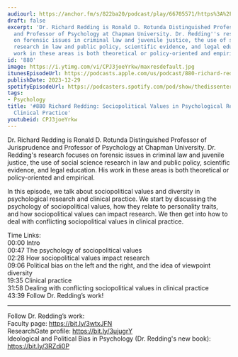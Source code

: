 ```yaml
---
audiourl: https://anchor.fm/s/822ba20/podcast/play/66705571/https%3A%2F%2Fd3ctxlq1ktw2nl.cloudfront.net%2Fstaging%2F2023-2-16%2Fc9c2a581-26e5-b6ba-969e-602877b10d87.m4a
draft: false
excerpt: 'Dr. Richard Redding is Ronald D. Rotunda Distinguished Professor of Jurisprudence
  and Professor of Psychology at Chapman University. Dr. Redding''s research focuses
  on forensic issues in criminal law and juvenile justice, the use of social science
  research in law and public policy, scientific evidence, and legal education.  His
  work in these areas is both theoretical or policy-oriented and empirical. '
id: '880'
image: https://i.ytimg.com/vi/CPJ3joeYrkw/maxresdefault.jpg
itunesEpisodeUrl: https://podcasts.apple.com/us/podcast/880-richard-redding-sociopolitical-values-in-psychological/id1451347236?i=1000640042221&uo=4
publishDate: 2023-12-29
spotifyEpisodeUrl: https://podcasters.spotify.com/pod/show/thedissenter/episodes/880-Richard-Redding-Sociopolitical-Values-in-Psychological-Research-and-Clinical-Practice-e20i6n3
tags:
- Psychology
title: '#880 Richard Redding: Sociopolitical Values in Psychological Research and
  Clinical Practice'
youtubeid: CPJ3joeYrkw
---
```

<div class="timelinks">

Dr. Richard Redding is Ronald D. Rotunda Distinguished Professor of Jurisprudence and Professor of Psychology at Chapman University. Dr. Redding's research focuses on forensic issues in criminal law and juvenile justice, the use of social science research in law and public policy, scientific evidence, and legal education.  His work in these areas is both theoretical or policy-oriented and empirical. 

In this episode, we talk about sociopolitical values and diversity in psychological research and clinical practice. We start by discussing the psychology of sociopolitical values, how they relate to personality traits, and how sociopolitical values can impact research. We then get into how to deal with conflicting sociopolitical values in clinical practice.

Time Links:  
<time>00:00</time> Intro  
<time>00:47</time> The psychology of sociopolitical values  
<time>02:28</time> How sociopolitical values impact research  
<time>09:06</time> Political bias on the left and the right, and the idea of viewpoint diversity  
<time>19:35</time> Clinical practice  
<time>31:58</time> Dealing with conflicting sociopolitical values in clinical practice  
<time>43:39</time> Follow Dr. Redding’s work!

---

Follow Dr. Redding’s work:  
Faculty page: https://bit.ly/3wtxJFN  
ResearchGate profile: https://bit.ly/3ujugrY  
Ideological and Political Bias in Psychology (Dr. Redding's new book): https://bit.ly/3RZdi0P
</div>

